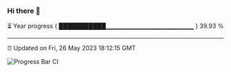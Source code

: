 ### Hi there 👋

⏳ Year progress { ███████████▁▁▁▁▁▁▁▁▁▁▁▁▁▁▁▁▁▁▁ } 39.93 %

---

⏰ Updated on Fri, 26 May 2023 18:12:15 GMT

![Progress Bar CI](https://github.com/liununu/liununu/workflows/Progress%20Bar%20CI/badge.svg)

